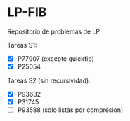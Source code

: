 # LP-FIB
Repositorio de problemas de LP

Tareas S1:
  * [x] P77907 (excepte quickfib)
  * [x] P25054

Tareas S2 (sin recursividad):
  * [x] P93632 
  * [x] P31745
  * [ ] P93588 (solo listas por compresion)

